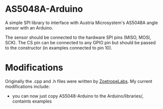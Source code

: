 AS5048A-Arduino
===============

A simple SPI library to interface with Austria Microsystem's AS5048A angle sensor with an Arduino.

The sensor should be connected to the hardware SPI pins (MISO, MOSI, SCK). The CS pin can be connected to any GPIO pin but should be passed to the constructor (in examples connected to pin 10).

# Modifications

Originally the .cpp and .h files were written by [ZoetropeLabs](https://github.com/ZoetropeLabs/AS5048A-Arduino). My current modifications include:
- you can now just copy AS5048-Arduino to the Arduino/libraries/, containts examples

